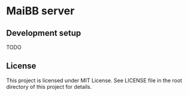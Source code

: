 # MaiBB server

## Development setup

TODO

## License
This project is licensed under MIT License. See LICENSE file in the root directory of this project for details.

